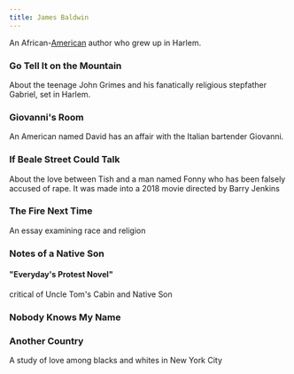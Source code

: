 ```yaml
---
title: James Baldwin
---
```


An African-[American](../index.html) author who grew up in Harlem.

### Go Tell It on the Mountain

About the teenage John Grimes and his fanatically religious stepfather Gabriel, set in Harlem.

### Giovanni's Room

An American named David has an affair with the Italian bartender Giovanni.

### If Beale Street Could Talk

About the love between Tish and a man named Fonny who has been falsely accused of rape. It was made into a 2018 movie directed by Barry Jenkins

### The Fire Next Time

An essay examining race and religion

### Notes of a Native Son

#### "Everyday's Protest Novel"

critical of Uncle Tom's Cabin and Native Son

### Nobody Knows My Name

### Another Country

A study of love among blacks and whites in New York City
